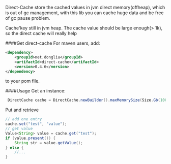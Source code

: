 Direct-Cache store the cached values in jvm direct memory(offheap), which is out of gc management, with this lib you can cache huge data and be free of gc pause problem.

Cache'key still in jvm heap. The cache value should be large enough(> 1k), so the direct cache will really help

####Get direct-cache
For maven users, add:
```xml
<dependency>
    <groupId>net.dongliu</groupId>
    <artifactId>direct-cache</artifactId>
    <version>0.4.6</version>
</dependency>
```
to your pom file.

####Usage
Get an instance:
```java
 DirectCache cache = DirectCache.newBuilder().maxMemorySize(Size.Gb(100)).build();
```
Put and retrieve
```java
// add one entry
cache.set("test", "value");
// get value
Value<String> value = cache.get("test");
if (value.present()) {
    String str = value.getValue();
} else {
    //...
}
```
